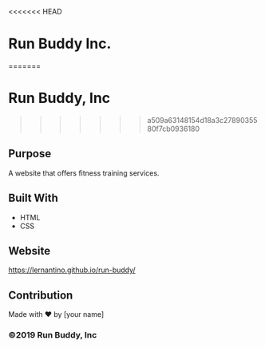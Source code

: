 <<<<<<< HEAD
# Run Buddy Inc.
=======
# Run Buddy, Inc
>>>>>>> a509a63148154d18a3c2789035580f7cb0936180

## Purpose
A website that offers fitness training services. 

## Built With
* HTML
* CSS

## Website
https://lernantino.github.io/run-buddy/

## Contribution
Made with ❤️ by [your name]

### ©️2019 Run Buddy, Inc 
